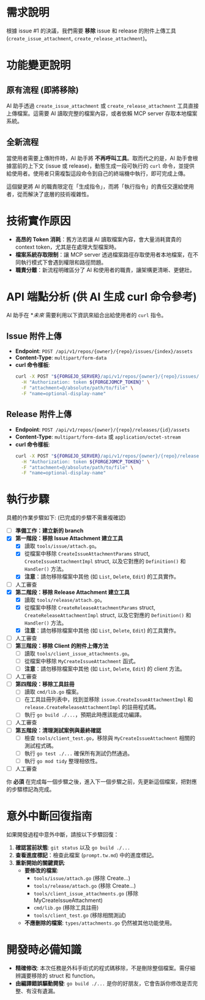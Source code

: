 # 需求說明

根據 issue #1 的決議，我們需要 **移除** issue 和 release 的附件上傳工具 (`create_issue_attachment`, `create_release_attachment`)。

# 功能變更說明

## 原有流程 (即將移除)

AI 助手透過 `create_issue_attachment` 或 `create_release_attachment` 工具直接上傳檔案。這需要 AI 讀取完整的檔案內容，或者依賴 MCP server 存取本地檔案系統。

## 全新流程

當使用者需要上傳附件時，AI 助手將 **不再呼叫工具**。取而代之的是，AI 助手會根據當前的上下文 (issue 或 release)，動態生成一段可執行的 `curl` 命令，並提供給使用者。使用者只需複製這段命令到自己的終端機中執行，即可完成上傳。

這個變更將 AI 的職責限定在「生成指令」，而將「執行指令」的責任交還給使用者，從而解決了底層的技術複雜性。

# 技術實作原因

- **高昂的 Token 消耗**：舊方法若讓 AI 讀取檔案內容，會大量消耗寶貴的 context token，尤其是在處理大型檔案時。
- **檔案系統存取限制**：讓 MCP server 透過檔案路徑存取使用者本地檔案，在不同執行模式下會遇到權限和路徑問題。
- **職責分離**：新流程明確區分了 AI 和使用者的職責，讓架構更清晰、更健壯。

# API 端點分析 (供 AI 生成 curl 命令參考)

AI 助手在 **未來* 需要利用以下資訊來組合出給使用者的 `curl` 指令。

## Issue 附件上傳

- **Endpoint**: `POST /api/v1/repos/{owner}/{repo}/issues/{index}/assets`
- **Content-Type**: `multipart/form-data`
- **curl 命令樣板**:
  ```bash
  curl -X POST "${FORGEJO_SERVER}/api/v1/repos/{owner}/{repo}/issues/{index}/assets" \
    -H "Authorization: token ${FORGEJOMCP_TOKEN}" \
    -F "attachment=@/absolute/path/to/file" \
    -F "name=optional-display-name"
  ```

## Release 附件上傳

- **Endpoint**: `POST /api/v1/repos/{owner}/{repo}/releases/{id}/assets`
- **Content-Type**: `multipart/form-data` 或 `application/octet-stream`
- **curl 命令樣板**:
  ```bash
  curl -X POST "${FORGEJO_SERVER}/api/v1/repos/{owner}/{repo}/releases/{id}/assets" \
    -H "Authorization: token ${FORGEJOMCP_TOKEN}" \
    -F "attachment=@/absolute/path/to/file" \
    -F "name=optional-display-name"
  ```

# 執行步驟

具體的作業步驟如下: (已完成的步驟不需重複確認)

- [ ] **準備工作：建立新的 branch**
- [x] **第一階段：移除 Issue Attachment 建立工具**
    - [x] 讀取 `tools/issue/attach.go`。
    - [x] 從檔案中移除 `CreateIssueAttachmentParams` struct, `CreateIssueAttachmentImpl` struct, 以及它對應的 `Definition()` 和 `Handler()` 方法。
    - [x] **注意**：請勿移除檔案中其他 (如 `List`, `Delete`, `Edit`) 的工具實作。
- [ ] 人工審查
- [x] **第二階段：移除 Release Attachment 建立工具**
    - [x] 讀取 `tools/release/attach.go`。
    - [x] 從檔案中移除 `CreateReleaseAttachmentParams` struct, `CreateReleaseAttachmentImpl` struct, 以及它對應的 `Definition()` 和 `Handler()` 方法。
    - [x] **注意**：請勿移除檔案中其他 (如 `List`, `Delete`, `Edit`) 的工具實作。
- [ ] 人工審查
- [ ] **第三階段：移除 Client 的附件上傳方法**
    - [ ] 讀取 `tools/client_issue_attachments.go`。
    - [ ] 從檔案中移除 `MyCreateIssueAttachment` 函式。
    - [ ] **注意**：請勿移除檔案中其他 (如 `List`, `Delete`, `Edit`) 的 client 方法。
- [ ] 人工審查
- [ ] **第四階段：移除工具註冊**
    - [ ] 讀取 `cmd/lib.go` 檔案。
    - [ ] 在工具註冊列表中，找到並移除 `issue.CreateIssueAttachmentImpl` 和 `release.CreateReleaseAttachmentImpl` 的註冊程式碼。
    - [ ] 執行 `go build ./...`，預期此時應該能成功編譯。
- [ ] 人工審查
- [ ] **第五階段：清理測試案例與最終確認**
    - [ ] 檢查 `tools/client_test.go`，移除與 `MyCreateIssueAttachment` 相關的測試程式碼。
    - [ ] 執行 `go test ./...` 確保所有測試仍然通過。
    - [ ] 執行 `go mod tidy` 整理相依性。
- [ ] 人工審查

你 **必須** 在完成每一個步驟之後，進入下一個步驟之前，先更新這個檔案，把對應的步驟標記為完成。

# 意外中斷回復指南

如果開發過程中意外中斷，請按以下步驟回復：

1.  **確認當前狀態**: `git status` 以及 `go build ./...`
2.  **查看進度標記**：檢查此檔案 (`prompt.tw.md`) 中的進度標記。
3.  **重新開始的關鍵資訊**:
    - **要修改的檔案**:
        - `tools/issue/attach.go` (移除 Create...)
        - `tools/release/attach.go` (移除 Create...)
        - `tools/client_issue_attachments.go` (移除 MyCreateIssueAttachment)
        - `cmd/lib.go` (移除工具註冊)
        - `tools/client_test.go` (移除相關測試)
    - **不應刪除的檔案**: `types/attachments.go` 仍然被其他功能使用。

# 開發時必備知識

- **精確修改**: 本次任務是外科手術式的程式碼移除，不是刪除整個檔案。需仔細辨識要移除的 struct 和 function。
- **由編譯錯誤驅動開發**: `go build ./...` 是你的好朋友，它會告訴你修改是否完整、有沒有遺漏。
